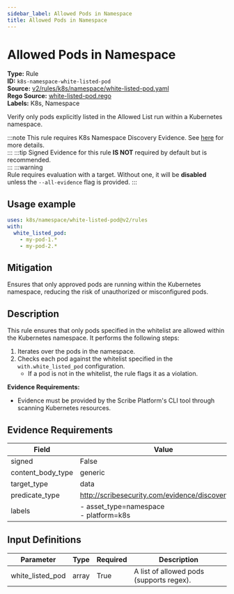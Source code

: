 ```yaml
---
sidebar_label: Allowed Pods in Namespace
title: Allowed Pods in Namespace
---  
```

# Allowed Pods in Namespace  
**Type:** Rule  
**ID:** `k8s-namespace-white-listed-pod`  
**Source:** [v2/rules/k8s/namespace/white-listed-pod.yaml](https://github.com/scribe-public/sample-policies/blob/main/v2/rules/k8s/namespace/white-listed-pod.yaml)  
**Rego Source:** [white-listed-pod.rego](https://github.com/scribe-public/sample-policies/blob/main/v2/rules/k8s/namespace/white-listed-pod.rego)  
**Labels:** K8s, Namespace  

Verify only pods explicitly listed in the Allowed List run within a Kubernetes namespace.

:::note 
This rule requires K8s Namespace Discovery Evidence. See [here](https://deploy-preview-299--scribe-security.netlify.app/docs/platforms/discover#k8s-discovery) for more details.  
::: 
:::tip 
Signed Evidence for this rule **IS NOT** required by default but is recommended.  
::: 
:::warning  
Rule requires evaluation with a target. Without one, it will be **disabled** unless the `--all-evidence` flag is provided.
::: 

## Usage example

```yaml
uses: k8s/namespace/white-listed-pod@v2/rules
with:
  white_listed_pod:
    - my-pod-1.*
    - my-pod-2.*
```

## Mitigation  
Ensures that only approved pods are running within the Kubernetes namespace, reducing the risk of unauthorized or misconfigured pods.



## Description  
This rule ensures that only pods specified in the whitelist are allowed within the Kubernetes namespace.
It performs the following steps:

1. Iterates over the pods in the namespace.
2. Checks each pod against the whitelist specified in the `with.white_listed_pod` configuration.
   - If a pod is not in the whitelist, the rule flags it as a violation.

**Evidence Requirements:**
- Evidence must be provided by the Scribe Platform's CLI tool through scanning Kubernetes resources.


## Evidence Requirements  
| Field | Value |
|-------|-------|
| signed | False |
| content_body_type | generic |
| target_type | data |
| predicate_type | http://scribesecurity.com/evidence/discovery/v0.1 |
| labels | - asset_type=namespace<br/>- platform=k8s |

## Input Definitions  
| Parameter | Type | Required | Description |
|-----------|------|----------|-------------|
| white_listed_pod | array | True | A list of allowed pods (supports regex). |

